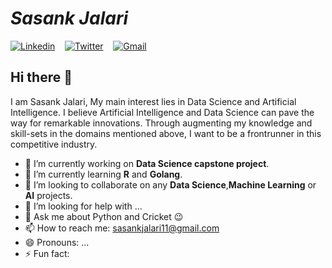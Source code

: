 # ***Sasank Jalari***

[![Linkedin](https://www.iconfinder.com/data/icons/logotypes/32/square-linkedin-24.png)](https://www.linkedin.com/in/sasank-jalari-b592b9143/)  &nbsp;&nbsp;                       [![Twitter](https://www.iconfinder.com/data/icons/social-flat-rounded-rects/512/twitter-24.png)](https://twitter.com/sasankjalari)    &nbsp;&nbsp;                                   [![Gmail](https://www.iconfinder.com/data/icons/social-media-logos-6/512/112-gmail_email_mail-24.png)](mailto:sasankjalari11@gmail.com)

## Hi there 👋

I am Sasank Jalari, My main interest lies in Data Science and Artificial Intelligence. I believe Artificial Intelligence and Data Science can pave the way for remarkable innovations. Through  augmenting  my  knowledge  and  skill-sets  in  the  domains mentioned  above, I  want  to  be a frontrunner in this  competitive industry.

- 🔭 I’m currently working on **Data Science capstone project**. 
- 🌱 I’m currently learning **R** and **Golang**.
- 👯 I’m looking to collaborate on any **Data Science**,**Machine Learning** or **AI** projects.
- 🤔 I’m looking for help with ...
- 💬 Ask me about Python and Cricket :wink:
- 📫 How to reach me: sasankjalari11@gmail.com
- 😄 Pronouns: ...
- ⚡ Fun fact: 

